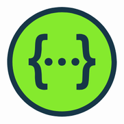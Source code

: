 <svg width="256px" height="256px" viewBox="0 0 256 256" version="1.1" xmlns="http://www.w3.org/2000/svg" preserveAspectRatio="xMidYMid">
    <title>Swagger</title>
    <g>
        <path d="M127.998721,249.895198 C60.7844885,249.895198 6.09968517,195.215511 6.09968517,127.998721 C6.09968517,60.7819299 60.7844885,6.10224377 127.998721,6.10224377 C195.212953,6.10224377 249.897756,60.7870471 249.897756,128.001279 C249.897756,195.215511 195.212953,249.895198 127.998721,249.895198 Z" fill="#85EA2D"/>
        <path d="M127.998721,12.2019289 C191.953306,12.2019289 243.795512,64.0441357 243.795512,127.998721 C243.795512,191.950747 191.953306,243.795512 127.998721,243.795512 C64.0466943,243.795512 12.2019289,191.950747 12.2019289,127.998721 C12.2019289,64.0466943 64.0466943,12.2019289 127.998721,12.2019289 M127.998721,0 C57.419939,0 1.45439161e-13,57.419939 1.45439161e-13,127.998721 C1.45439161e-13,198.577502 57.419939,255.997441 127.998721,255.997441 C198.577502,255.997441 256,198.577502 256,127.998721 C256,57.419939 198.577502,0 127.998721,0 L127.998721,0 Z" fill="#173647"/>
        <path d="M80.598231,86.6185998 C80.2042077,90.9989106 80.7440708,95.5276198 80.4523912,99.9565439 C80.1069812,104.388027 79.5645595,108.768337 78.6792864,113.148648 C77.4486033,119.39929 73.5595423,124.125011 68.1967318,128.062686 C78.6332317,134.855749 79.812743,145.386917 80.5010044,156.069042 C80.8464145,161.828434 80.6980161,167.63644 81.289051,173.34466 C81.7316876,177.773585 83.4536205,178.907041 88.0335016,179.052881 C89.9038329,179.101494 91.8202189,179.052881 93.9899056,179.052881 L93.9899056,192.736235 C80.4549498,195.049203 69.2815751,191.211314 66.5234121,179.743701 C65.6355804,175.560402 65.0445455,171.277317 64.8500924,166.94562 C64.5532957,162.368297 65.0445455,157.790975 64.7016941,153.213652 C63.7166359,140.661196 62.0919294,136.429284 50.0844536,135.838249 L50.0844536,120.23595 C50.9697267,120.038939 51.8063865,119.89054 52.6916596,119.793314 C59.2877118,119.447904 62.0919294,117.429174 63.5196242,110.932907 C64.2104443,107.292029 64.6044675,103.59998 64.7503073,99.8593174 C65.2441157,92.7234021 65.0471041,85.4390885 66.2752286,78.3517865 C67.9971616,68.1634701 74.2989756,63.2407376 84.7840888,62.6497027 C87.7367048,62.5013043 90.7404927,62.6497027 94.1357453,62.6497027 L94.1357453,76.6298536 C92.7080506,76.7296387 91.4773674,76.9240917 90.1980711,76.9240917 C81.6830743,76.627295 81.2378792,79.5312978 80.598231,86.6185998 Z M96.9885763,119.005267 L96.7915646,119.005267 C91.8688321,118.759642 87.6369197,122.597531 87.3887362,127.520264 C87.1431113,132.49161 90.9810004,136.726081 95.9037329,136.969147 L96.4947679,136.969147 C101.368887,137.265944 105.549628,133.522723 105.846424,128.651162 L105.846424,128.159912 C105.94621,123.188566 101.959922,119.105052 96.9885763,119.005267 Z M127.850322,119.005267 C123.075988,118.856869 119.087142,122.597531 118.941302,127.323252 C118.941302,127.620049 118.941302,127.865674 118.992474,128.159912 C118.992474,133.525281 122.633352,136.971706 128.147119,136.971706 C133.561101,136.971706 136.958913,133.428055 136.958913,127.865674 C136.907741,122.500305 133.312918,118.956654 127.850322,119.005267 Z M159.451502,119.005267 C154.431543,118.905482 150.245685,122.894328 150.099845,127.914287 C150.099845,132.934246 154.134746,136.969147 159.154705,136.969147 L159.25449,136.969147 C163.783199,137.757194 168.360522,133.376883 168.657318,128.111299 C168.900385,123.23718 164.471461,119.005267 159.451502,119.005267 Z M202.814532,119.742142 C197.103753,119.496517 194.248363,117.577572 192.823227,112.161031 C191.935396,108.717166 191.395532,105.122343 191.198521,101.578692 C190.804498,94.9826395 190.853111,88.3379741 190.410474,81.7419219 C189.376803,66.0910099 178.057588,60.6284144 161.616071,63.3328469 L161.616071,76.9189746 C164.223277,76.9189746 166.242007,76.9189746 168.260737,76.9675878 C171.755774,77.0162011 174.414152,78.3466693 174.757004,82.2357303 C175.102414,85.7793813 175.102414,89.3716456 175.447824,92.9664684 C176.138644,100.104942 176.530108,107.338084 177.760792,114.376773 C178.845635,120.184778 182.831922,124.516476 187.80071,128.060127 C179.09126,133.916746 176.530108,142.283344 176.087472,151.686173 C175.841847,158.133826 175.693449,164.630093 175.350597,171.128919 C175.0538,177.034151 172.989016,178.953096 167.032612,179.101494 C165.359292,179.150107 163.734586,179.298506 161.864255,179.398291 L161.864255,193.32727 C165.359292,193.32727 168.557533,193.524282 171.755774,193.32727 C181.698466,192.736235 187.703483,187.913288 189.6736,178.264834 C190.510259,172.948079 191.001509,167.585268 191.149908,162.219899 C191.492759,157.297167 191.446704,152.325821 191.937954,147.45426 C192.674829,139.824537 196.169867,136.674909 203.79959,136.183659 C204.539024,136.083874 205.227285,135.938034 205.918105,135.692409 L205.918105,120.087552 C204.63625,119.939153 203.748418,119.793314 202.814532,119.742142 Z" fill="#173647"/>
    </g>
</svg>
